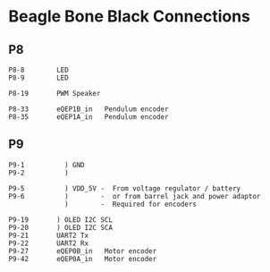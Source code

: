 # Beagle Bone Black Connections

## P8
	P8-8		LED
	P8-9		LED

	P8-19		PWM Speaker

	P8-33		eQEP1B_in	Pendulum encoder
	P8-35		eQEP1A_in	Pendulum encoder

## P9

	P9-1		  ) GND
	P9-2		  )

	P9-5		  ) VDD_5V -  From voltage regulator / battery
	P9-6		  )        -  or from barrel jack and power adaptor
				  )        -  Required for encoders

	P9-19		) OLED I2C SCL
	P9-20		) OLED I2C SCA
	P9-21		UART2 Tx
	P9-22		UART2 Rx
	P9-27		eQEP0B_in	Motor encoder
	P9-42		eQEP0A_in	Motor encoder
